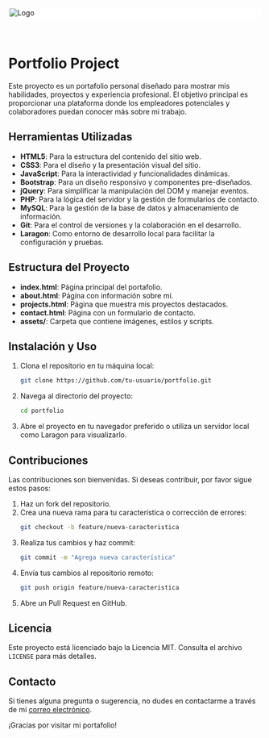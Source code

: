 <div style=" background: white; padding: 2px; border-radius: 12px; ">
  <img src="https://res.cloudinary.com/dmfzbjgr3/image/upload/v1738205837/l8r5hpcgoognyepfp95w.png" alt="Logo"> 
</div>

</br>
</br>

# Portfolio Project

Este proyecto es un portafolio personal diseñado para mostrar mis habilidades, proyectos y experiencia profesional. El objetivo principal es proporcionar una plataforma donde los empleadores potenciales y colaboradores puedan conocer más sobre mi trabajo.

## Herramientas Utilizadas

- **HTML5**: Para la estructura del contenido del sitio web.
- **CSS3**: Para el diseño y la presentación visual del sitio.
- **JavaScript**: Para la interactividad y funcionalidades dinámicas.
- **Bootstrap**: Para un diseño responsivo y componentes pre-diseñados.
- **jQuery**: Para simplificar la manipulación del DOM y manejar eventos.
- **PHP**: Para la lógica del servidor y la gestión de formularios de contacto.
- **MySQL**: Para la gestión de la base de datos y almacenamiento de información.
- **Git**: Para el control de versiones y la colaboración en el desarrollo.
- **Laragon**: Como entorno de desarrollo local para facilitar la configuración y pruebas.

## Estructura del Proyecto

- **index.html**: Página principal del portafolio.
- **about.html**: Página con información sobre mí.
- **projects.html**: Página que muestra mis proyectos destacados.
- **contact.html**: Página con un formulario de contacto.
- **assets/**: Carpeta que contiene imágenes, estilos y scripts.

## Instalación y Uso

1. Clona el repositorio en tu máquina local:
   ```bash
   git clone https://github.com/tu-usuario/portfolio.git
   ```
2. Navega al directorio del proyecto:
   ```bash
   cd portfolio
   ```
3. Abre el proyecto en tu navegador preferido o utiliza un servidor local como Laragon para visualizarlo.

## Contribuciones

Las contribuciones son bienvenidas. Si deseas contribuir, por favor sigue estos pasos:

1. Haz un fork del repositorio.
2. Crea una nueva rama para tu característica o corrección de errores:
   ```bash
   git checkout -b feature/nueva-caracteristica
   ```
3. Realiza tus cambios y haz commit:
   ```bash
   git commit -m "Agrega nueva característica"
   ```
4. Envía tus cambios al repositorio remoto:
   ```bash
   git push origin feature/nueva-caracteristica
   ```
5. Abre un Pull Request en GitHub.

## Licencia

Este proyecto está licenciado bajo la Licencia MIT. Consulta el archivo `LICENSE` para más detalles.

## Contacto

Si tienes alguna pregunta o sugerencia, no dudes en contactarme a través de mi [correo electrónico](mailto:tu-email@example.com).

¡Gracias por visitar mi portafolio!
